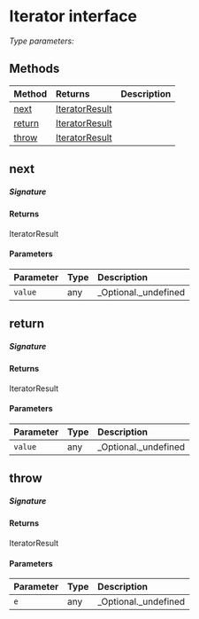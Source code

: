# Iterator <T> interface



_Type parameters: <T>_









## Methods

| Method	   |  Returns	| Description|
|:-------------|:-------|:-----------|
|[next](#next~lclm9)      | [IteratorResult<T>](IteratorResult.md) |  |
|[return](#return~77oo9)      | [IteratorResult<T>](IteratorResult.md) |  |
|[throw](#throw~ty949)      | [IteratorResult<T>](IteratorResult.md) |  |



## next



##### Signature

#### Returns
IteratorResult<T>

#### Parameters


| Parameter	   | Type    | Description |
|:-------------|:---------------|:------------|
| `value`    | any | _Optional._undefined |


## return



##### Signature

#### Returns
IteratorResult<T>

#### Parameters


| Parameter	   | Type    | Description |
|:-------------|:---------------|:------------|
| `value`    | any | _Optional._undefined |


## throw



##### Signature

#### Returns
IteratorResult<T>

#### Parameters


| Parameter	   | Type    | Description |
|:-------------|:---------------|:------------|
| `e`    | any | _Optional._undefined |

